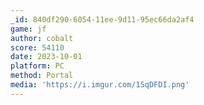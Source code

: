 ```yaml
---
_id: 840df290-6054-11ee-9d11-95ec66da2af4
game: jf
author: cobalt
score: 54110
date: 2023-10-01
platform: PC
method: Portal
media: 'https://i.imgur.com/1SqDFDI.png'
---
```


